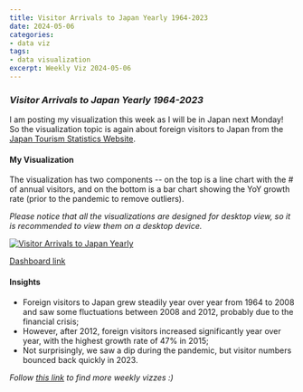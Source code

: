 ```yaml
---
title: Visitor Arrivals to Japan Yearly 1964-2023
date: 2024-05-06
categories:
- data viz
tags:
- data visualization
excerpt: Weekly Viz 2024-05-06
---
```


### *Visitor Arrivals to Japan Yearly 1964-2023*

I am posting my visualization this week as I will be in Japan next Monday! So the visualization topic is again about foreign visitors to Japan from the [Japan Tourism Statistics Website](https://statistics.jnto.go.jp/en/graph/#graph--inbound--travelers--transition).  

#### My Visualization

The visualization has two components -- on the top is a line chart with the # of annual visitors, and on the bottom is a bar chart showing the YoY growth rate (prior to the pandemic to remove outliers).  

*Please notice that all the visualizations are designed for desktop view, so it is recommended to view them on a desktop device.*  

<div class='tableauPlaceholder' id='viz1714716130622' style='position: relative'>
  <noscript><a href='#'>
    <img alt='Visitor Arrivals to Japan Yearly ' src='https:&#47;&#47;public.tableau.com&#47;static&#47;images&#47;20&#47;20240506VisitorArrivalstoJapanYearly1964-2023&#47;VisitorArrivalstoJapanYearly&#47;1_rss.png' style='border: none' />
  </a></noscript>
  <object class='tableauViz'  style='display:none;'>
    <param name='host_url' value='https%3A%2F%2Fpublic.tableau.com%2F' /> 
    <param name='embed_code_version' value='3' />
    <param name='site_root' value='' />
    <param name='name' value='20240506VisitorArrivalstoJapanYearly1964-2023&#47;VisitorArrivalstoJapanYearly' />
    <param name='tabs' value='no' />
    <param name='toolbar' value='yes' />
    <param name='static_image' value='https:&#47;&#47;public.tableau.com&#47;static&#47;images&#47;20&#47;20240506VisitorArrivalstoJapanYearly1964-2023&#47;VisitorArrivalstoJapanYearly&#47;1.png' />
    <param name='animate_transition' value='yes' />
    <param name='display_static_image' value='yes' />
    <param name='display_spinner' value='yes' />
    <param name='display_overlay' value='yes' />
    <param name='display_count' value='yes' />
    <param name='language' value='en-US' />
    <param name='filter' value='publish=yes' />
  </object></div>          
  <script type='text/javascript'>      
    var divElement = document.getElementById('viz1714716130622');      
    var vizElement = divElement.getElementsByTagName('object')[0];      
    if ( divElement.offsetWidth > 800 ) { vizElement.style.width='800px';vizElement.style.height='627px';} else if ( divElement.offsetWidth > 500 ) { vizElement.style.width='800px';vizElement.style.height='627px';} else { vizElement.style.width='100%';vizElement.style.height='727px';}            
    var scriptElement = document.createElement('script');        
    scriptElement.src = 'https://public.tableau.com/javascripts/api/viz_v1.js';   
    vizElement.parentNode.insertBefore(scriptElement, vizElement);          
  </script>

[Dashboard link](https://public.tableau.com/views/20240506VisitorArrivalstoJapanYearly1964-2023/VisitorArrivalstoJapanYearly?:language=en-US&publish=yes&:sid=&:display_count=n&:origin=viz_share_link)
  
#### Insights
* Foreign visitors to Japan grew steadily year over year from 1964 to 2008 and saw some fluctuations between 2008 and 2012, probably due to the financial crisis;
* However, after 2012, foreign visitors increased significantly year over year, with the highest growth rate of 47% in 2015;
* Not surprisingly, we saw a dip during the pandemic, but visitor numbers bounced back quickly in 2023.  
  
  
*Follow [this link](https://yudong-94.github.io/personal-website/project/WeeklyViz2024/) to find more weekly vizzes :)*
